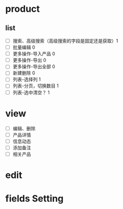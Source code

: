 # product

## list

- [ ] 搜索、高级搜索（高级搜索的字段是固定还是获取）1
- [ ] 批量编辑 0
- [ ] 更多操作-导入产品 0
- [ ] 更多操作-导出 0
- [ ] 更多操作-导出全部 0
- [ ] 新建删除 0
- [ ] 列表-选择列 1
- [ ] 列表-分页，切换数目 1
- [ ] 列表-选中清空？ 1

# view

- [ ] 编辑、删除
- [ ] 产品详情
- [ ] 信息动态
- [ ] 添加备注
- [ ] 相关产品

# edit

# fields Setting






